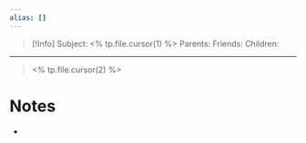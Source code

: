 ```yaml
---
alias: []
---
```

> [!Info]
> Subject: <% tp.file.cursor(1) %>
> Parents: 
> Friends: 
> Children: 
---
> <% tp.file.cursor(2) %>

# Notes
- 